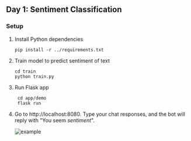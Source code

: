 ## Day 1: Sentiment Classification

### Setup
1. Install Python dependencies
    ```
    pip install -r ../requirements.txt
   ```
2. Train model to predict sentiment of text
    ```
    cd train
    python train.py
    ```
3. Run Flask app
   ```
    cd app/demo
    flask run
   ```
4. Go to http://localhost:8080. Type your chat responses, and the bot will reply with "You seem *sentiment*".

    ![example](example.png)
